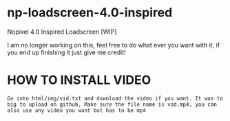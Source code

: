 # np-loadscreen-4.0-inspired
Nopixel 4.0 Inspired Loadscreen [WIP]


I am no longer working on this, feel free to do what ever you want with it, if you end up finishing it just give me credit!


# HOW TO INSTALL VIDEO

```Go into html/img/vid.txt and download the video if you want. It was to big to upload on github, Make sure the file name is vod.mp4, you can also use any video you want but has to be mp4```
